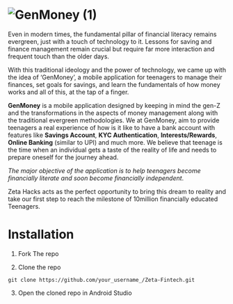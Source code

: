# ![GenMoney (1)](https://user-images.githubusercontent.com/72685035/129370875-7ac21c9f-a8b0-4bf6-b32d-07c17d2e3552.jpg)

Even in modern times, the fundamental pillar of financial literacy remains evergreen, just with a touch of technology to it. Lessons for saving and finance management 
remain crucial but require far more interaction and frequent touch than the older days. 

With this traditional ideology and the power of technology, we came up with the idea of ‘GenMoney’, a mobile application for teenagers to manage their finances, 
set goals for savings, and learn the fundamentals of how money works and all of this, at the tap of a finger. 

**GenMoney** is a mobile application designed by keeping in mind the gen-Z and the transformations in the aspects of money management along with the traditional 
evergreen methodologies. We at GenMoney, aim to provide teenagers a real experience of how is it like to have a bank account with features like **Savings Account**, 
**KYC Authentication**, **Interests/Rewards**, **Online Banking** (similar to UPI) and much more. 
We believe that teenage is the time when an individual gets a taste of the reality of life and needs to prepare oneself for the journey ahead. 

*The major objective of the application is to help teenagers become financially literate and soon become financially independent*. 

Zeta Hacks acts as the perfect opportunity to bring this dream to reality and take our first step to reach the milestone of 10million financially educated Teenagers.

# Installation 

1. Fork The repo 

2. Clone the repo 
```
git clone https://github.com/your_username_/Zeta-Fintech.git
```
3. Open the cloned repo in Android Studio 



